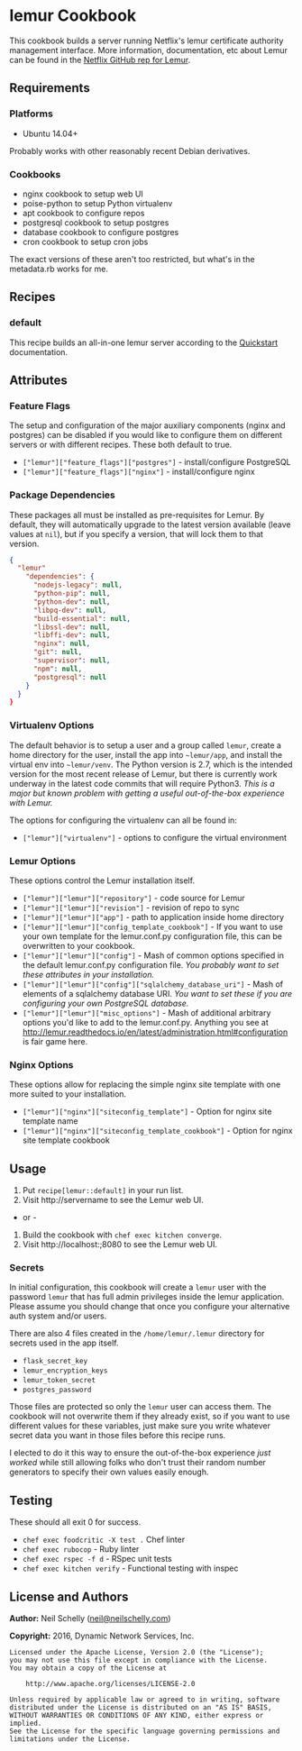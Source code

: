 # lemur Cookbook

This cookbook builds a server running Netflix's lemur certificate authority
management interface. More information, documentation, etc about Lemur can be
found in the [Netflix GitHub rep for Lemur](https://github.com/Netflix/lemur).

## Requirements

### Platforms

* Ubuntu 14.04+

Probably works with other reasonably recent Debian derivatives.

### Cookbooks

* nginx cookbook to setup web UI 
* poise-python to setup Python virtualenv
* apt cookbook to configure repos
* postgresql cookbook to setup postgres
* database cookbook to configure postgres
* cron cookbook to setup cron jobs

The exact versions of these aren't too restricted, but what's in the metadata.rb
works for me.

## Recipes

### default

This recipe builds an all-in-one lemur server according to the 
[Quickstart](http://lemur.readthedocs.io/en/latest/quickstart/index.html)
documentation.

## Attributes

### Feature Flags

The setup and configuration of the major auxiliary components (nginx and
postgres) can be disabled if you would like to configure them on different
servers or with different recipes. These both default to true.

* `["lemur"]["feature_flags"]["postgres"]` - install/configure PostgreSQL
* `["lemur"]["feature_flags"]["nginx"]` - install/configure nginx

### Package Dependencies

These packages all must be installed as pre-requisites for Lemur. By default,
they will automatically upgrade to the latest version available (leave values
at `nil`), but if you specify a version, that will lock them to that version.

```json
{
  "lemur"
    "dependencies": {
      "nodejs-legacy": null,
      "python-pip": null,
      "python-dev": null,
      "libpq-dev": null,
      "build-essential": null,
      "libssl-dev": null,
      "libffi-dev": null,
      "nginx": null,
      "git": null,
      "supervisor": null,
      "npm": null,
      "postgresql": null
    }
  }
}
```

### Virtualenv Options

The default behavior is to setup a user and a group called `lemur`, create a
home directory for the user, install the app into `~lemur/app`, and install the
virtual env into `~lemur/venv`. The Python version is 2.7, which is the intended
version for the most recent release of Lemur, but there is currently work
underway in the latest code commits that will require Python3. *This is a major
but known problem with getting a useful out-of-the-box experience with Lemur.*

The options for configuring the virtualenv can all be found in:
* `["lemur"]["virtualenv"]` - options to configure the virtual environment 

### Lemur Options

These options control the Lemur installation itself.

* `["lemur"]["lemur"]["repository"]` - code source for Lemur
* `["lemur"]["lemur"]["revision"]` - revision of repo to sync
* `["lemur"]["lemur"]["app"]` - path to application inside home directory
* `["lemur"]["lemur"]["config_template_cookbook"]` - If you want to use your own
template for the lemur.conf.py configuration file, this can be overwritten to
your cookbook.
* `["lemur"]["lemur"]["config"]` - Mash of common options specified in the
default lemur.conf.py configuration file. *You probably want to set these
attributes in your installation.*
* `["lemur"]["lemur"]["config"]["sqlalchemy_database_uri"]` - Mash of
elements of a sqlalchemy database URI. *You want to set these if you are
configuring your own PostgreSQL database.*
* `["lemur"]["lemur"]["misc_options"]` - Mash of additional arbitrary options
you'd like to add to the lemur.conf.py. Anything you see at
<http://lemur.readthedocs.io/en/latest/administration.html#configuration> is
fair game here.

### Nginx Options

These options allow for replacing the simple nginx site template with one more
suited to your installation.

* `["lemur"]["nginx"]["siteconfig_template"]` - Option for nginx site template
name
* `["lemur"]["nginx"]["siteconfig_template_cookbook"]` - Option for nginx site
template cookbook

## Usage

1. Put `recipe[lemur::default]` in your run list.
2. Visit http://servername to see the Lemur web UI.

- or -

1. Build the cookbook with `chef exec kitchen converge`.
2. Visit http://localhost:;8080 to see the Lemur web UI.

### Secrets

In initial configuration, this cookbook will create a `lemur` user with the
password `lemur` that has full admin privileges inside the lemur application.
Please assume you should change that once you configure your alternative auth
system and/or users.

There are also 4 files created in the `/home/lemur/.lemur` directory for
secrets used in the app itself.

* `flask_secret_key`
* `lemur_encryption_keys`
* `lemur_token_secret`
* `postgres_password`

Those files are protected so only the `lemur` user can access them. The cookbook
will not overwrite them if they already exist, so if you want to use different
values for these variables, just make sure you write whatever secret data you
want in those files before this recipe runs.

I elected to do it this way to ensure the out-of-the-box experience _just
worked_ while still allowing folks who don't trust their random number
generators to specify their own values easily enough.

## Testing

These should all exit 0 for success.

* `chef exec foodcritic -X test .` Chef linter
* `chef exec rubocop` - Ruby linter
* `chef exec rspec -f d` - RSpec unit tests
* `chef exec kitchen verify` -  Functional testing with inspec  

## License and Authors

**Author:** Neil Schelly ([neil@neilschelly.com](mailto:neil@neilschelly.com))

**Copyright:** 2016, Dynamic Network Services, Inc.


```
Licensed under the Apache License, Version 2.0 (the "License");
you may not use this file except in compliance with the License.
You may obtain a copy of the License at

    http://www.apache.org/licenses/LICENSE-2.0

Unless required by applicable law or agreed to in writing, software
distributed under the License is distributed on an "AS IS" BASIS,
WITHOUT WARRANTIES OR CONDITIONS OF ANY KIND, either express or implied.
See the License for the specific language governing permissions and
limitations under the License.
```
